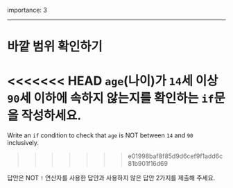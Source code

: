 importance: 3

---

# 바깥 범위 확인하기

<<<<<<< HEAD
`age`(나이)가 `14`세 이상 `90`세 이하에 속하지 않는지를 확인하는 `if`문을 작성하세요.
=======
Write an `if` condition to check that `age` is NOT between `14` and `90` inclusively.
>>>>>>> e01998baf8f85d9d6cef9f1add6c81b901f16d69

답안은 NOT `!` 연산자를 사용한 답안과 사용하지 않은 답안 2가지를 제출해 주세요.